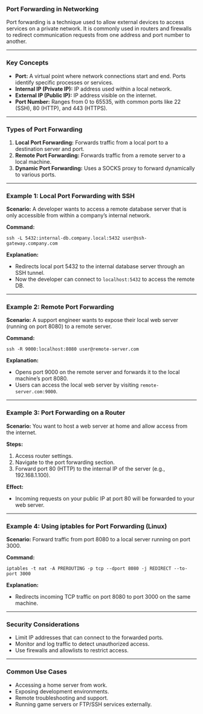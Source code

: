### Port Forwarding in Networking

Port forwarding is a technique used to allow external devices to access services on a private network. It is commonly used in routers and firewalls to redirect communication requests from one address and port number to another.

---

### Key Concepts

- **Port:** A virtual point where network connections start and end. Ports identify specific processes or services.
- **Internal IP (Private IP):** IP address used within a local network.
- **External IP (Public IP):** IP address visible on the internet.
- **Port Number:** Ranges from 0 to 65535, with common ports like 22 (SSH), 80 (HTTP), and 443 (HTTPS).

---

### Types of Port Forwarding

1. **Local Port Forwarding:** Forwards traffic from a local port to a destination server and port.
2. **Remote Port Forwarding:** Forwards traffic from a remote server to a local machine.
3. **Dynamic Port Forwarding:** Uses a SOCKS proxy to forward dynamically to various ports.

---

### Example 1: Local Port Forwarding with SSH

**Scenario:** A developer wants to access a remote database server that is only accessible from within a company’s internal network.

**Command:**

```Shell
ssh -L 5432:internal-db.company.local:5432 user@ssh-gateway.company.com
```

**Explanation:**

- Redirects local port 5432 to the internal database server through an SSH tunnel.
- Now the developer can connect to `localhost:5432` to access the remote DB.

---

### Example 2: Remote Port Forwarding

**Scenario:** A support engineer wants to expose their local web server (running on port 8080) to a remote server.

**Command:**

```Shell
ssh -R 9000:localhost:8080 user@remote-server.com
```

**Explanation:**

- Opens port 9000 on the remote server and forwards it to the local machine’s port 8080.
- Users can access the local web server by visiting `remote-server.com:9000`.

---

### Example 3: Port Forwarding on a Router

**Scenario:** You want to host a web server at home and allow access from the internet.

**Steps:**

1. Access router settings.
2. Navigate to the port forwarding section.
3. Forward port 80 (HTTP) to the internal IP of the server (e.g., 192.168.1.100).

**Effect:**

- Incoming requests on your public IP at port 80 will be forwarded to your web server.

---

### Example 4: Using iptables for Port Forwarding (Linux)

**Scenario:** Forward traffic from port 8080 to a local server running on port 3000.

**Command:**

```Shell
iptables -t nat -A PREROUTING -p tcp --dport 8080 -j REDIRECT --to-port 3000
```

**Explanation:**

- Redirects incoming TCP traffic on port 8080 to port 3000 on the same machine.

---

### Security Considerations

- Limit IP addresses that can connect to the forwarded ports.
- Monitor and log traffic to detect unauthorized access.
- Use firewalls and allowlists to restrict access.

---

### Common Use Cases

- Accessing a home server from work.
- Exposing development environments.
- Remote troubleshooting and support.
- Running game servers or FTP/SSH services externally.